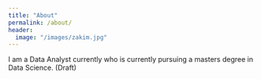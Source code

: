 ```yaml
---
title: "About"
permalink: /about/
header:
  image: "/images/zakim.jpg"
---
```


I am a Data Analyst currently who is currently pursuing a masters degree in Data Science. (Draft)
